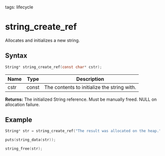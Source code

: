 tags: lifecycle

# string_create_ref

Allocates and initializes a new string.

## Syntax

```c
String* string_create_ref(const char* cstr);
```

| Name | Type | Description |
| --- | --- | --- |
| cstr | const | The contents to initialize the string with. |

**Returns:** The initialized String reference. Must be manually freed. NULL on allocation failure.

## Example

```c
String* str = string_create_ref("The result was allocated on the heap.");

puts(string_data(str));

string_free(str);
```